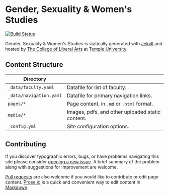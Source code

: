 # Gender, Sexuality & Women's Studies

[![Build Status][travis-img]][travis]

Gender, Sexuality & Women's Studies is statically generated with [Jekyll](https://jekyllrb.com) and hosted by [The College of Liberal Arts](https://liberalarts.temple.edu) at [Temple University](https://temple.edu).

## Content Structure

| Directory |  |
| --- | --- |
| ````_data/faculty.yaml```` | Datafile for list of faculty. |
| ````_data/navigation.yaml```` | Datafile for primary   navigation links. |
| ````pages/*```` | Page content, in ````.md```` or ````.html```` format. |
| ````media/*```` | Images, pdfs, and other uploaded static content. |
| ````_config.yml```` | Site configuration options. |

## Contributing

If you discover typographic errors, bugs, or have problems navigating this site please consider [opening a new issue][issue]. A brief summary of the problem along with suggestions for improvement are welcome.

[Pull requests][pr] are also welcome if you would like to contribute or edit page content. [Prose.io][prose] is a quick and convenient way to edit content in [Markdown][md].


[travis]: https://travis-ci.org/TULiberalArts/Gender-Sexuality-and-Womens-Studies
[travis-img]: https://travis-ci.org/TULiberalArts/Gender-Sexuality-and-Womens-Studies.svg?branch=master
[jekyll]: https://https://jekyllrb.com
[issue]: https://github.com/TULiberalArts/Gender-Sexuality-and-Womens-Studies/issues
[pr]: https://help.github.com/articles/about-pull-requests/
[prose]: https://prose.io/#TULiberalArts/Gender-Sexuality-and-Womens-Studies
[md]: http://whatismarkdown.com/
